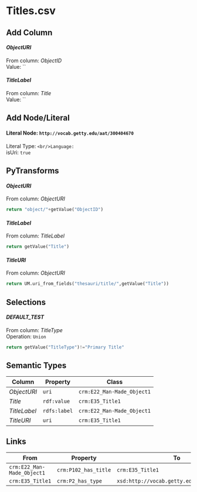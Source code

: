 # Titles.csv

## Add Column
#### _ObjectURI_
From column: _ObjectID_
<br/>Value: ``

#### _TitleLabel_
From column: _Title_
<br/>Value: ``


## Add Node/Literal
#### Literal Node: `http://vocab.getty.edu/aat/300404670`
Literal Type: ``
<br/>Language: ``
<br/>isUri: `true`


## PyTransforms
#### _ObjectURI_
From column: _ObjectURI_
``` python
return "object/"+getValue("ObjectID")
```

#### _TitleLabel_
From column: _TitleLabel_
``` python
return getValue("Title")
```

#### _TitleURI_
From column: _ObjectURI_
``` python
return UM.uri_from_fields("thesauri/title/",getValue("Title"))
```


## Selections
#### _DEFAULT_TEST_
From column: _TitleType_
<br>Operation: `Union`
``` python
return getValue("TitleType")!="Primary Title"
```


## Semantic Types
| Column | Property | Class |
|  ----- | -------- | ----- |
| _ObjectURI_ | `uri` | `crm:E22_Man-Made_Object1`|
| _Title_ | `rdf:value` | `crm:E35_Title1`|
| _TitleLabel_ | `rdfs:label` | `crm:E22_Man-Made_Object1`|
| _TitleURI_ | `uri` | `crm:E35_Title1`|


## Links
| From | Property | To |
|  --- | -------- | ---|
| `crm:E22_Man-Made_Object1` | `crm:P102_has_title` | `crm:E35_Title1`|
| `crm:E35_Title1` | `crm:P2_has_type` | `xsd:http://vocab.getty.edu/aat/300404670`|
